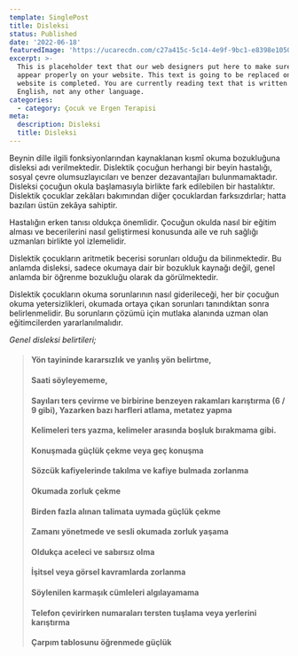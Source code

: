 ```yaml
---
template: SinglePost
title: Disleksi
status: Published
date: '2022-06-18'
featuredImage: 'https://ucarecdn.com/c27a415c-5c14-4e9f-9bc1-e8398e1050c3/'
excerpt: >-
  This is placeholder text that our web designers put here to make sure words
  appear properly on your website. This text is going to be replaced once the
  website is completed. You are currently reading text that is written in
  English, not any other language.
categories:
  - category: Çocuk ve Ergen Terapisi
meta:
  description: Disleksi
  title: Disleksi
---
```


Beynin dille ilgili fonksiyonlarından kaynaklanan kısmî okuma bozukluğuna disleksi adı verilmektedir. Dislektik çocuğun herhangi bir beyin hastalığı, sosyal çevre olumsuzlayıcıları ve benzer dezavantajları bulunmamaktadır. Disleksi çocuğun okula başlamasıyla birlikte fark edilebilen bir hastalıktır. Dislektik çocuklar zekâları bakımından diğer çocuklardan farksızdırlar; hatta bazıları üstün zekâya sahiptir. 

Hastalığın erken tanısı oldukça önemlidir. Çocuğun okulda nasıl bir eğitim alması ve becerilerini nasıl geliştirmesi konusunda aile ve ruh sağlığı uzmanları birlikte yol izlemelidir.

Dislektik çocukların aritmetik becerisi sorunları olduğu da bilinmektedir. Bu anlamda disleksi, sadece okumaya dair bir bozukluk kaynağı değil, genel anlamda bir öğrenme bozukluğu olarak da görülmektedir. 

Dislektik çocukların okuma sorunlarının nasıl giderileceği, her bir çocuğun okuma yetersizlikleri, okumada ortaya çıkan sorunları tanındıktan sonra belirlenmelidir. Bu sorunların çözümü için mutlaka alanında uzman olan eğitimcilerden yararlanılmalıdır.

*Genel disleksi belirtileri;*

> #### Yön tayininde kararsızlık ve yanlış yön belirtme,
> #### Saati söyleyememe,
> #### Sayıları ters çevirme ve birbirine benzeyen rakamları karıştırma (6 / 9 gibi), Yazarken bazı harfleri atlama, metatez yapma
> #### Kelimeleri ters yazma, kelimeler arasında boşluk bırakmama gibi.
> #### Konuşmada güçlük çekme veya geç konuşma
> #### Sözcük kafiyelerinde takılma ve kafiye bulmada zorlanma
> #### Okumada zorluk çekme
> #### Birden fazla alınan talimata uymada güçlük çekme
> #### Zamanı yönetmede ve sesli okumada zorluk yaşama
> #### Oldukça aceleci ve sabırsız olma
> #### İşitsel veya görsel kavramlarda zorlanma
> #### Söylenilen karmaşık cümleleri algılayamama
> #### Telefon çevirirken numaraları tersten tuşlama veya yerlerini karıştırma
> #### Çarpım tablosunu öğrenmede güçlük

